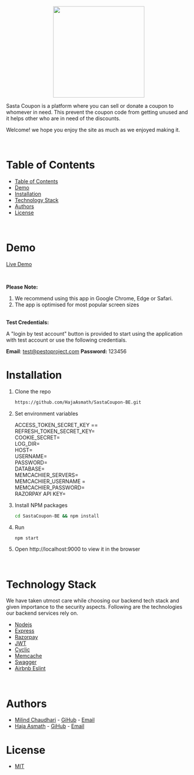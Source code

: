 
<!-- PROJECT LOGO -->
<br />
<p align="center">
    <img src="https://i.postimg.cc/Th8JBMtQ/Site-Icon.png" width="248px" >
</p>

Sasta Coupon is a platform where you can sell or donate a coupon to whomever in need. This prevent the coupon code from getting unused and it helps other who are in need of the discounts.


Welcome! we hope you enjoy the site as much as we enjoyed making it.
 
  
<!-- TABLE OF CONTENTS -->
<br/>

# Table of Contents

- [Table of Contents](#table-of-contents)
- [Demo](#demo)
- [Installation](#installation)
- [Technology Stack](#technology-stack)
- [Authors](#authors)
- [License](#license)

<br/>

# Demo

[Live Demo](https://hajaasmath.github.io/SastaCoupon-FE/#/)

<br/>

<b>Please Note:</b>

1. We recommend using this app in Google Chrome, Edge or Safari.
2. The app is optimised for most popular screen sizes


<br/>
<b>Test Credentials:</b>

A "login by test account" button is provided to start using the application with test account or use the following credentials.

<span><b>Email</b>:  test@pestoproject.com</span>
<span><b>Password:</b> 123456</span>

# Installation

1. Clone the repo
    ```sh
    https://github.com/HajaAsmath/SastaCoupon-BE.git
    ```
2. Set environment variables

   ACCESS_TOKEN_SECRET_KEY ==<br />
   REFRESH_TOKEN_SECRET_KEY= <br/>
   COOKIE_SECRET= <br/>
   LOG_DIR= <br/>
   HOST= <br/>
   USERNAME= <br/>
   PASSWORD= <br/>
   DATABASE= <br/>
   MEMCACHIER_SERVERS= <br/>
   MEMCACHIER_USERNAME = <br/>
   MEMCACHIER_PASSWORD= <br/>
   RAZORPAY API KEY= <br/>

3. Install NPM packages
    ```sh
    cd SastaCoupon-BE && npm install
    ```
4. Run
    ```sh
    npm start
    ```
5. Open http://localhost:9000 to view it in the browser

<br/>

# Technology Stack

We have taken utmost care while choosing our backend tech stack and given importance to the security aspects. Following are the technologies our backend services rely on.

- [Nodejs](https://nodejs.org/)
- [Express](https://expressjs.com/)
- [Razorpay](https://razorpay.com/)
- [JWT](https://jwt.io/)
- [Cyclic](https://heroku.com/)
- [Memcache](https://memcached.org/)
- [Swagger](https://swagger.io/)
- [Airbnb Eslint](https://www.npmjs.com/package/eslint-config-airbnb)


<br/>

# Authors

- [Milind Chaudhari](https://www.linkedin.com/in/milind-chaudhari-6b5807129/) - [GiHub](https://github.com/Milind220397) - [Email](milind220397.com)
- [Haja Asmath](https://www.linkedin.com/in/haja-asmath/) - [GiHub](https://github.com/HajaAsmath) - [Email](hajawork21@gmail.com)

# License

- [MIT](https://opensource.org/licenses/MIT)
